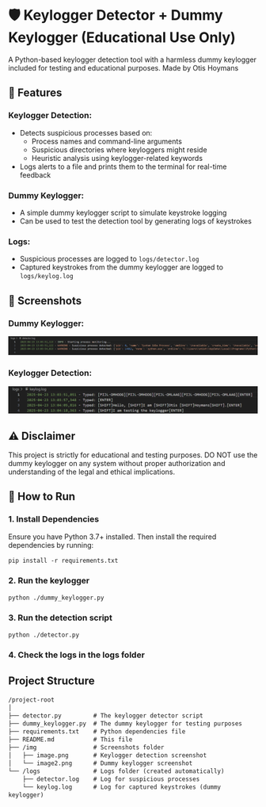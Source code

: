 # 🛡️ Keylogger Detector + Dummy Keylogger (Educational Use Only)

A Python-based keylogger detection tool with a harmless dummy keylogger included for testing and educational purposes. Made by Otis Hoymans

## 📌 Features

### Keylogger Detection:
- Detects suspicious processes based on:
  - Process names and command-line arguments
  - Suspicious directories where keyloggers might reside
  - Heuristic analysis using keylogger-related keywords
- Logs alerts to a file and prints them to the terminal for real-time feedback

### Dummy Keylogger:
- A simple dummy keylogger script to simulate keystroke logging
- Can be used to test the detection tool by generating logs of keystrokes

### Logs:
- Suspicious processes are logged to `logs/detector.log`
- Captured keystrokes from the dummy keylogger are logged to `logs/keylog.log`

## 📸 Screenshots

### Dummy Keylogger:
![Keylogger Detection Screenshot](img/image.png)

### Keylogger Detection:
![Dummy Keylogger Screenshot](img/image2.png)

## ⚠️ Disclaimer
This project is strictly for educational and testing purposes. DO NOT use the dummy keylogger on any system without proper authorization and understanding of the legal and ethical implications.

## 🧪 How to Run

### 1. Install Dependencies
Ensure you have Python 3.7+ installed. Then install the required dependencies by running:

```
pip install -r requirements.txt
```

### 2. Run the keylogger
```
python ./dummy_keylogger.py
```

### 3. Run the detection script
```
python ./detector.py
```

### 4. Check the logs in the logs folder

## Project Structure
```
/project-root
│
├── detector.py         # The keylogger detector script
├── dummy_keylogger.py  # The dummy keylogger for testing purposes
├── requirements.txt    # Python dependencies file
├── README.md           # This file
├── /img                # Screenshots folder
│   ├── image.png       # Keylogger detection screenshot
│   └── image2.png      # Dummy keylogger screenshot
└── /logs               # Logs folder (created automatically)
    ├── detector.log    # Log for suspicious processes
    └── keylog.log      # Log for captured keystrokes (dummy keylogger)
```